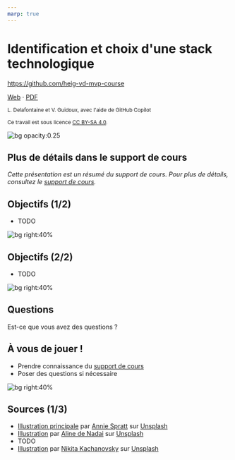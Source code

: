 ```yaml
---
marp: true
---
```


<!--
theme: gaia
size: 16:9
paginate: true
author: L. Delafontaine et V. Guidoux, avec l'aide de GitHub Copilot
title: HEIG-VD MVP Course - Identification et choix d'une stack technologique
description: Identification et choix d'une stack technologique pour le cours MVP à la HEIG-VD, Suisse
url: https://heig-vd-mvp-course.github.io/heig-vd-mvp-course/07-cours-identification-et-choix-dune-stack-technologique/01-presentation/index.html
header: "**Identification et choix d'une stack technologique**"
footer: "**HEIG-VD** - MVP Course 2024-2025 - CC BY-SA 4.0"
style: |
    :root {
        --color-background: #fff;
        --color-foreground: #333;
        --color-highlight: #f96;
        --color-dimmed: #888;
        --color-headings: #7d8ca3;
    }
    blockquote {
        font-style: italic;
    }
    table {
        width: 100%;
    }
    h1, h2, h3, h4, h5, h6 {
        color: var(--color-headings);
    }
    h2, h3, h4, h5, h6 {
        font-size: 1.5rem;
    }
    h1 a:link, h2 a:link, h3 a:link, h4 a:link, h5 a:link, h6 a:link {
        text-decoration: none;
    }
    section:not(.lead) > p, blockquote {
        text-align: justify;
    }
    section:has(h1) {
        padding: 50px;
    }
    section:has(h1) > header {
        display: none;
    }
    section > header {
        font-size: 50%;
    }
headingDivider: 6
-->

# Identification et choix d'une stack technologique

<!--
_class: lead
_paginate: false
-->

<https://github.com/heig-vd-mvp-course>

[Web][web] · [PDF][pdf]

<small>L. Delafontaine et V. Guidoux, avec l'aide de GitHub Copilot</small>

<small>Ce travail est sous licence [CC BY-SA 4.0][license].</small>

![bg opacity:0.25][illustration-principale]

## Plus de détails dans le support de cours

<!-- _class: lead -->

_Cette présentation est un résumé du support de cours. Pour plus de détails,
consultez le [support de cours][course-material]._

## Objectifs (1/2)

- TODO

![bg right:40%][illustration-objectifs]

## Objectifs (2/2)

- TODO

![bg right:40%][illustration-objectifs]

## Questions

<!-- _class: lead -->

Est-ce que vous avez des questions ?

## À vous de jouer !

- Prendre connaissance du [support de cours][course-material]
- Poser des questions si nécessaire

![bg right:40%][illustration-a-vous-de-jouer]

## Sources (1/3)

- [Illustration principale][illustration-principale] par
  [Annie Spratt](https://unsplash.com/@anniespratt) sur
  [Unsplash](https://unsplash.com/photos/white-wall-tiles-in-close-up-photography-OZ2BNYfF_xM)
- [Illustration][illustration-objectifs] par
  [Aline de Nadai](https://unsplash.com/@alinedenadai) sur
  [Unsplash](https://unsplash.com/photos/j6brni7fpvs)
- TODO
- [Illustration][illustration-a-vous-de-jouer] par
  [Nikita Kachanovsky](https://unsplash.com/@nkachanovskyyy) sur
  [Unsplash](https://unsplash.com/photos/white-sony-ps4-dualshock-controller-over-persons-palm-FJFPuE1MAOM)

<!-- URLs -->

[web]:
	https://heig-vd-mvp-course.github.io/heig-vd-mvp-course/07-cours-identification-et-choix-dune-stack-technologique/01-presentation/
[pdf]:
	https://heig-vd-mvp-course.github.io/heig-vd-mvp-course/07-cours-identification-et-choix-dune-stack-technologique/01-presentation/07-cours-identification-et-choix-dune-stack-technologique-presentation.pdf
[course-material]:
	https://github.com/heig-vd-mvp-course/heig-vd-mvp-course/blob/main/07-cours-identification-et-choix-dune-stack-technologique/02-support-de-cours/README.md
[license]:
	https://github.com/heig-vd-mvp-course/heig-vd-mvp-course/blob/main/LICENSE.md

<!-- Illustrations -->

[illustration-principale]:
	https://images.unsplash.com/photo-1612538498488-226257115cc4?fit=crop&h=720
[illustration-objectifs]:
	https://images.unsplash.com/photo-1516389573391-5620a0263801?fit=crop&h=720
[illustration-a-vous-de-jouer]:
	https://images.unsplash.com/photo-1509198397868-475647b2a1e5?fit=crop&h=720
